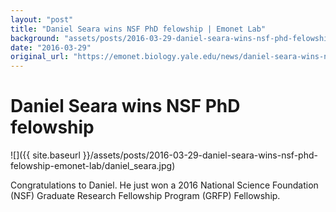 ```yaml
---
layout: "post"
title: "Daniel Seara wins NSF PhD felowship | Emonet Lab"
background: "assets/posts/2016-03-29-daniel-seara-wins-nsf-phd-felowship-emonet-lab/daniel_seara.jpg"
date: "2016-03-29"
original_url: "https://emonet.biology.yale.edu/news/daniel-seara-wins-nsf-phd-felowship"
---
```

# Daniel Seara wins NSF PhD felowship

![]({{ site.baseurl }}/assets/posts/2016-03-29-daniel-seara-wins-nsf-phd-felowship-emonet-lab/daniel_seara.jpg)

Congratulations to Daniel. He just won a 2016 National Science Foundation (NSF) Graduate Research Fellowship Program (GRFP) Fellowship.